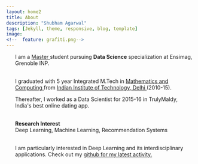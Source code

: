```yaml
---
layout: home2
title: About
description: "Shubham Agarwal"
tags: [Jekyll, theme, responsive, blog, template]
image:
<!--  feature: grafiti.png-->
---
```


<section>

<ul>

I am a <a href="http://msiam.imag.fr">Master </a> student pursuing <strong>Data Science</strong> specialization at Ensimag, Grenoble INP. 


<br />
I graduated with 5 year Integrated M.Tech in <a href="http://maths.iitd.ac.in/">Mathematics and Computing </a> from <a href="http://www.iitd.ac.in/">Indian Institute of Technology, Delhi </a> (2010-15).
<br />

Thereafter, I worked as a Data Scientist for 2015-16 in TrulyMaldy, India's best online dating app.
<br />
<br />

<strong>Research Interest</strong>
<br />
Deep Learning, Machine Learning, Recommendation Systems
<br />
<br />

I am particularly interested in Deep Learning and its interdisciplinary applications. Check out my <a href="https://github.com/shubhamagarwal92">github for my latest activity. 
</ul>

</section>




